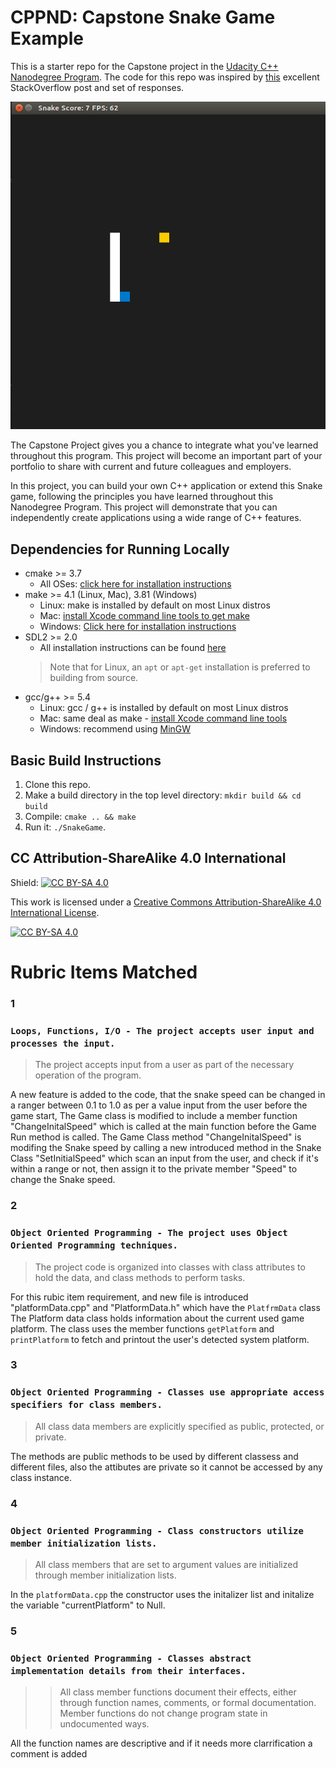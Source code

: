 # CPPND: Capstone Snake Game Example

This is a starter repo for the Capstone project in the [Udacity C++ Nanodegree Program](https://www.udacity.com/course/c-plus-plus-nanodegree--nd213). The code for this repo was inspired by [this](https://codereview.stackexchange.com/questions/212296/snake-game-in-c-with-sdl) excellent StackOverflow post and set of responses.

<img src="snake_game.gif"/>

The Capstone Project gives you a chance to integrate what you've learned throughout this program. This project will become an important part of your portfolio to share with current and future colleagues and employers.

In this project, you can build your own C++ application or extend this Snake game, following the principles you have learned throughout this Nanodegree Program. This project will demonstrate that you can independently create applications using a wide range of C++ features.

## Dependencies for Running Locally
* cmake >= 3.7
  * All OSes: [click here for installation instructions](https://cmake.org/install/)
* make >= 4.1 (Linux, Mac), 3.81 (Windows)
  * Linux: make is installed by default on most Linux distros
  * Mac: [install Xcode command line tools to get make](https://developer.apple.com/xcode/features/)
  * Windows: [Click here for installation instructions](http://gnuwin32.sourceforge.net/packages/make.htm)
* SDL2 >= 2.0
  * All installation instructions can be found [here](https://wiki.libsdl.org/Installation)
  >Note that for Linux, an `apt` or `apt-get` installation is preferred to building from source. 
* gcc/g++ >= 5.4
  * Linux: gcc / g++ is installed by default on most Linux distros
  * Mac: same deal as make - [install Xcode command line tools](https://developer.apple.com/xcode/features/)
  * Windows: recommend using [MinGW](http://www.mingw.org/)

## Basic Build Instructions

1. Clone this repo.
2. Make a build directory in the top level directory: `mkdir build && cd build`
3. Compile: `cmake .. && make`
4. Run it: `./SnakeGame`.


## CC Attribution-ShareAlike 4.0 International


Shield: [![CC BY-SA 4.0][cc-by-sa-shield]][cc-by-sa]

This work is licensed under a
[Creative Commons Attribution-ShareAlike 4.0 International License][cc-by-sa].

[![CC BY-SA 4.0][cc-by-sa-image]][cc-by-sa]

[cc-by-sa]: http://creativecommons.org/licenses/by-sa/4.0/
[cc-by-sa-image]: https://licensebuttons.net/l/by-sa/4.0/88x31.png
[cc-by-sa-shield]: https://img.shields.io/badge/License-CC%20BY--SA%204.0-lightgrey.svg


# Rubric Items Matched

### 1

### `Loops, Functions, I/O - The project accepts user input and processes the input.`

> The project accepts input from a user as part of the necessary operation of the program.

A new feature is added to the code, that the snake speed can be changed in a ranger between 0.1 to 1.0 as per a value input from the user before the game start,
The Game class is modified to include a member function "ChangeInitalSpeed" which is called at the main function before the Game Run method is called.
The Game Class method "ChangeInitalSpeed" is modifing the Snake speed by calling a new introduced method in the Snake Class "SetInitialSpeed" 
which scan an input from the user, and check if it's within a range or not, then assign it to the private member "Speed" to change the Snake speed.


### 2

### `Object Oriented Programming - The project uses Object Oriented Programming techniques.`

> The project code is organized into classes with class attributes to hold the data, and class methods to perform tasks.

For this rubic item requirement, and new file is introduced "platformData.cpp" and "PlatformData.h" which have the `PlatfrmData` class
The Platform data class holds information about the current used game platform.
 The class uses the member functions `getPlatform` and `printPlatform` to fetch and printout the user's detected system platform.

### 3

### `Object Oriented Programming - Classes use appropriate access specifiers for class members.`

> All class data members are explicitly specified as public, protected, or private.

The methods are public methods to be used by different classess and different files, also the attibutes are private so it cannot be accessed by any class instance.

### 4

### `Object Oriented Programming - Class constructors utilize member initialization lists.`

> All class members that are set to argument values are initialized through member initialization lists.

In the `platformData.cpp` the constructor uses the initalizer list and initalize the variable "currentPlatform" to Null.

### 5

### `Object Oriented Programming - Classes abstract implementation details from their interfaces.`

> > All class member functions document their effects, either through function names, comments, or formal documentation. Member functions do not change program state in undocumented ways.

All the function names are descriptive and if it needs more clarrification a comment is added



